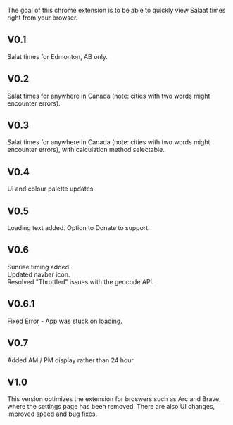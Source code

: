 The goal of this chrome extension is to be able to quickly view Salaat times right from your browser.

## V0.1
Salat times for Edmonton, AB only.  

## V0.2
Salat times for anywhere in Canada (note: cities with two words might encounter errors).  

## V0.3
Salat times for anywhere in Canada (note: cities with two words might encounter errors), with calculation method selectable.  

## V0.4
UI and colour palette updates.  

## V0.5
Loading text added. 
Option to Donate to support.  

## V0.6
Sunrise timing added.  
Updated navbar icon.  
Resolved "Throttled" issues with the geocode API.  

## V0.6.1
Fixed Error - App was stuck on loading.

## V0.7
Added AM / PM display rather than 24 hour

## V1.0
This version optimizes the extension for broswers such as Arc and Brave, where the settings page has been removed.
There are also UI changes, improved speed and bug fixes.